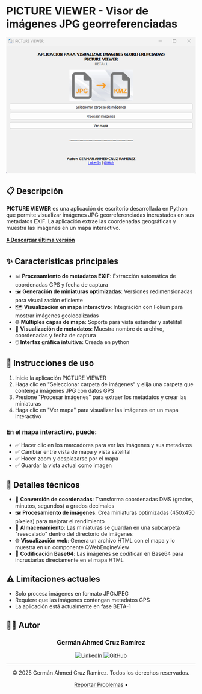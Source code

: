 # PICTURE VIEWER - Visor de imágenes JPG georreferenciadas

![PICTURE VIEWER](https://github.com/germancruzram/PICTURE_VIEWER/raw/main/PICTURE_VIEWER.png)

## 📋 Descripción

**PICTURE VIEWER** es una aplicación de escritorio desarrollada en Python que permite visualizar imágenes JPG georreferenciadas incrustados en sus metadatos EXIF. La aplicación extrae las coordenadas geográficas y muestra las imágenes en un mapa interactivo.

**[⬇️ Descargar última versión](https://github.com/germancruzram/PICTURE_VIEWER/releases/download/PICTURE_VIEWER/PICTURE.VIEWER.v1.0.zip)**

## ✨ Características principales

- 📊 **Procesamiento de metadatos EXIF**: Extracción automática de coordenadas GPS y fecha de captura
- 🖼️ **Generación de miniaturas optimizadas**: Versiones redimensionadas para visualización eficiente
- 🗺️ **Visualización en mapa interactivo**: Integración con Folium para mostrar imágenes geolocalizadas
- 🌐 **Múltiples capas de mapa**: Soporte para vista estándar y satelital
- 📝 **Visualización de metadatos**: Muestra nombre de archivo, coordenadas y fecha de captura
- 🖱️ **Interfaz gráfica intuitiva**: Creada en python

## 📖 Instrucciones de uso

1. Inicie la aplicación PICTURE VIEWER
2. Haga clic en "Seleccionar carpeta de imágenes" y elija una carpeta que contenga imágenes JPG con datos GPS
3. Presione "Procesar imágenes" para extraer los metadatos y crear las miniaturas
4. Haga clic en "Ver mapa" para visualizar las imágenes en un mapa interactivo

### En el mapa interactivo, puede:
- ✅ Hacer clic en los marcadores para ver las imágenes y sus metadatos
- ✅ Cambiar entre vista de mapa y vista satelital
- ✅ Hacer zoom y desplazarse por el mapa
- ✅ Guardar la vista actual como imagen

## 🔧 Detalles técnicos

- 🧭 **Conversión de coordenadas**: Transforma coordenadas DMS (grados, minutos, segundos) a grados decimales
- 🖼️ **Procesamiento de imágenes**: Crea miniaturas optimizadas (450x450 píxeles) para mejorar el rendimiento
- 💾 **Almacenamiento**: Las miniaturas se guardan en una subcarpeta "reescalado" dentro del directorio de imágenes
- 🌐 **Visualización web**: Genera un archivo HTML con el mapa y lo muestra en un componente QWebEngineView
- 🔐 **Codificación Base64**: Las imágenes se codifican en Base64 para incrustarlas directamente en el mapa HTML

## ⚠️ Limitaciones actuales

- Solo procesa imágenes en formato JPG/JPEG
- Requiere que las imágenes contengan metadatos GPS
- La aplicación está actualmente en fase BETA-1

## 👨‍💻 Autor

<div align="center">
  <h3>Germán Ahmed Cruz Ramírez</h3>
  
  <p>
    <a href="https://www.linkedin.com/in/german-cruz-ram-in24/">
      <img src="https://img.shields.io/badge/LinkedIn-0077B5?style=for-the-badge&logo=linkedin&logoColor=white" alt="LinkedIn"/>
    </a>
    <a href="https://github.com/germancruzram">
      <img src="https://img.shields.io/badge/GitHub-100000?style=for-the-badge&logo=github&logoColor=white" alt="GitHub"/>
    </a>
  </p>
</div>

---

<div align="center">
  <p>© 2025 Germán Ahmed Cruz Ramírez. Todos los derechos reservados.</p>
  <p>
    <a href="https://github.com/germancruzram/PICTURE_VIEWER/issues">Reportar Problemas</a> •
  </p>
</div>


